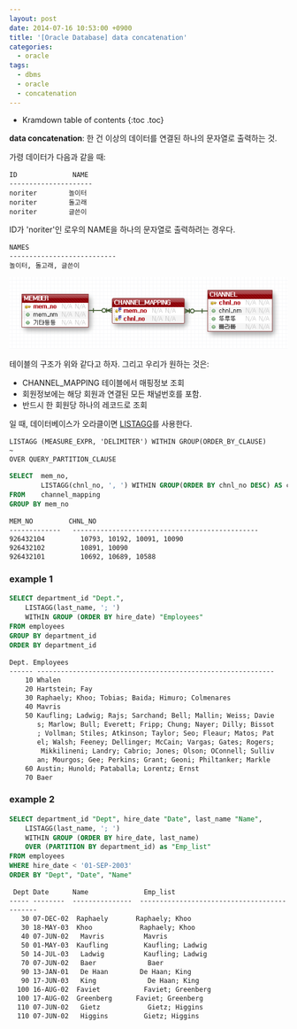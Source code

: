 ```yaml
---
layout: post
date: 2014-07-16 10:53:00 +0900
title: '[Oracle Database] data concatenation'
categories:
  - oracle
tags:
  - dbms
  - oracle
  - concatenation
---
```


* Kramdown table of contents
{:toc .toc}

**data concatenation**: 한 건 이상의 데이터를 연결된 하나의 문자열로 출력하는 것.

가령 데이터가 다음과 같을 때:

```
ID              NAME
---------------------
noriter        놀이터
noriter        돌고래
noriter        글쓴이
```

ID가 'noriter'인 로우의 NAME을 하나의 문자열로 출력하려는 경우다.

```
NAMES
---------------------------
놀이터, 돌고래, 글쓴이
```


![](/images/oracle-data-concatenation.png)

테이블의 구조가 위와 같다고 하자. 그리고 우리가 원하는 것은:

- CHANNEL_MAPPING 테이블에서 매핑정보 조회
- 회원정보에는 해당 회원과 연결된 모든 채널번호를 포함.
- 반드시 한 회원당 하나의 레코드로 조회

일 때, 데이터베이스가 오라클이면 [LISTAGG](https://docs.oracle.com/cd/E11882_01/server.112/e41084/functions089.htm#SQLRF30030)를 사용한다.

```
LISTAGG (MEASURE_EXPR, 'DELIMITER') WITHIN GROUP(ORDER_BY_CLAUSE)
~
OVER QUERY_PARTITION_CLAUSE
```

```sql
SELECT  mem_no,
        LISTAGG(chnl_no, ', ') WITHIN GROUP(ORDER BY chnl_no DESC) AS chnl_no
FROM    channel_mapping
GROUP BY mem_no
```

```
MEM_NO         CHNL_NO
-------------   -----------------------------------------------
926432104         10793, 10192, 10091, 10090
926432102         10891, 10090
926432101         10692, 10689, 10588
```

### example 1

```sql
SELECT department_id "Dept.",
    LISTAGG(last_name, '; ')
    WITHIN GROUP (ORDER BY hire_date) "Employees"
FROM employees
GROUP BY department_id
ORDER BY department_id
```

```
Dept. Employees
------ ------------------------------------------------------------
    10 Whalen
    20 Hartstein; Fay
    30 Raphaely; Khoo; Tobias; Baida; Himuro; Colmenares
    40 Mavris
    50 Kaufling; Ladwig; Rajs; Sarchand; Bell; Mallin; Weiss; Davie
       s; Marlow; Bull; Everett; Fripp; Chung; Nayer; Dilly; Bissot
       ; Vollman; Stiles; Atkinson; Taylor; Seo; Fleaur; Matos; Pat
       el; Walsh; Feeney; Dellinger; McCain; Vargas; Gates; Rogers;
        Mikkilineni; Landry; Cabrio; Jones; Olson; OConnell; Sulliv
       an; Mourgos; Gee; Perkins; Grant; Geoni; Philtanker; Markle
    60 Austin; Hunold; Pataballa; Lorentz; Ernst
    70 Baer
```

### example 2

```sql
SELECT department_id "Dept", hire_date "Date", last_name "Name",
    LISTAGG(last_name, '; ')
    WITHIN GROUP (ORDER BY hire_date, last_name)
    OVER (PARTITION BY department_id) as "Emp_list"
FROM employees
WHERE hire_date < '01-SEP-2003'
ORDER BY "Dept", "Date", "Name"
```

```
 Dept Date      Name              Emp_list
----- --------  ---------------  --------------------------------------------
   30 07-DEC-02  Raphaely       Raphaely; Khoo
   30 18-MAY-03  Khoo            Raphaely; Khoo
   40 07-JUN-02   Mavris          Mavris
   50 01-MAY-03  Kaufling         Kaufling; Ladwig
   50 14-JUL-03   Ladwig          Kaufling; Ladwig
   70 07-JUN-02   Baer             Baer
   90 13-JAN-01   De Haan        De Haan; King
   90 17-JUN-03   King             De Haan; King
  100 16-AUG-02  Faviet           Faviet; Greenberg
  100 17-AUG-02  Greenberg      Faviet; Greenberg
  110 07-JUN-02   Gietz            Gietz; Higgins
  110 07-JUN-02   Higgins         Gietz; Higgins
```
